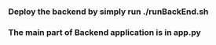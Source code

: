 ### Deploy the backend by simply run ./runBackEnd.sh

### The main part of Backend application is in app.py
